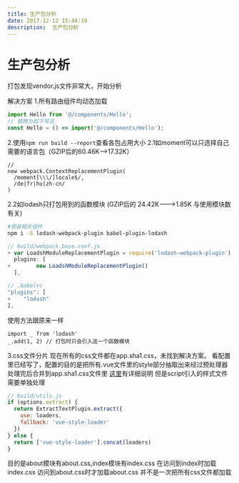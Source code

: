 ```yaml
---
title: 生产包分析
date: 2017-12-12 15:44:19  
description:  生产包分析
---
```


# 生产包分析

打包发现vendor.js文件非常大，开始分析

解决方案
1.所有路由组件均动态加载
```js
import Hello from '@/components/Hello';
// 替换为如下写法
const Hello = () => import('@/components/Hello');
```
2.使用`npm run build --report`查看各包占用大小
2.1如moment可以只选择自己需要的语言包（GZIP后的60.46K-->17.32K） 
```
// 
new webpack.ContextReplacementPlugin(
  /moment[\\\/]locale$/,
  /de|fr|hu|zh-cn/
)
```
2.2如lodash只打包用到的函数模块 (GZIP后的 24.42K--->1.85K 与使用模块数有关)
```bash
#安装相关组件
npm i -S lodash-webpack-plugin babel-plugin-lodash
```
```js
// build/webpack.base.conf.js
+ var LoadshModuleReplacementPlugin = require('lodash-webpack-plugin')
  plugins: [
+        new LoadshModuleReplacementPlugin()
  ],
```
```js
// .babelrc
"plugins": [
+    "lodash"
],
```
使用方法跟原来一样
```
import _ from 'lodash'
_.add(1, 2) // 打包时只会引入这一个函数模块
```
3.css文件分片
现在所有的css文件都在app.sha1.css，未找到解决方案。
看配置里已经写了，配置的目的是把所有.vue文件里的style部分抽取出来经过预处理器处理完后合并到app.sha1.css文件里
[这里](https://vue-loader.vuejs.org/en/configurations/extract-css.html)有详细说明
但是script引入的样式文件需要单独处理
```js
// build/utils.js
if (options.extract) {
  return ExtractTextPlugin.extract({
    use: loaders,
    fallback: 'vue-style-loader'
  })
} else {
  return ['vue-style-loader'].concat(loaders)
}
```

目的是about模块有about.css,index模块有index.css 
在访问到index时加载index.css 
访问到about.css时才加载about.css 
并不是一次把所有css文件都加载


